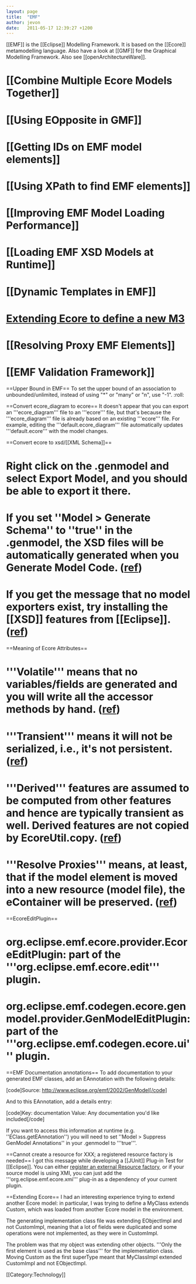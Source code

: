 ```yaml
---
layout: page
title:  "EMF"
author: jevon
date:   2011-05-17 12:39:27 +1200
---
```


[[EMF]] is the [[Eclipse]] Modelling Framework. It is based on the [[Ecore]] metamodelling language. Also have a look at [[GMF]] for the Graphical Modelling Framework. Also see [[openArchitectureWare]].

# [[Combine Multiple Ecore Models Together]]
# [[Using EOpposite in GMF]]
# [[Getting IDs on EMF model elements]]
# [[Using XPath to find EMF elements]]
# [[Improving EMF Model Loading Performance]]
# [[Loading EMF XSD Models at Runtime]]
# [[Dynamic Templates in EMF]]
# <a href="http://www.ibm.com/developerworks/library/os-eclipse-emfmetamodel/index.html">Extending Ecore to define a new M3</a>
# [[Resolving Proxy EMF Elements]]
# [[EMF Validation Framework]]

==Upper Bound in EMF==
To set the upper bound of an association to unbounded/unlimited, instead of using "*" or "many" or "n", use "-1". :roll:

==Convert ecore_diagram to ecore==
It doesn't appear that you can export an '''ecore_diagram''' file to an '''ecore''' file, but that's because the '''ecore_diagram''' file is already based on an existing '''ecore''' file. For example, editing the '''default.ecore_diagram''' file automatically updates '''default.ecore''' with the model changes.

==Convert ecore to xsd/[[XML Schema]]==
# Right click on the .genmodel and select Export Model, and you should be able to export it there.
# If you set ''Model > Generate Schema'' to ''true'' in the .genmodel, the XSD files will be automatically generated when you Generate Model Code. (<a href="http://www.eclipsezone.com/eclipse/forums/t102204.html">ref</a>)
# If you get the message that no model exporters exist, try installing the [[XSD]] features from [[Eclipse]]. (<a href="http://dev.eclipse.org/newslists/news.eclipse.tools.emf/msg28789.html">ref</a>)

==Meaning of Ecore Attributes==

# '''Volatile''' means that no variables/fields are generated and you will write all the accessor methods by hand. (<a href="http://dev.eclipse.org/newslists/news.eclipse.tools.emf/msg23918.html">ref</a>)
# '''Transient''' means it will not be serialized, i.e., it's not persistent. (<a href="http://dev.eclipse.org/newslists/news.eclipse.tools.emf/msg23918.html">ref</a>)
# '''Derived''' features are assumed to be computed from other features and hence are typically transient as well.  Derived features are not copied by EcoreUtil.copy. (<a href="http://dev.eclipse.org/newslists/news.eclipse.tools.emf/msg23918.html">ref</a>)
# '''Resolve Proxies''' means, at least, that if the model element is moved into a new resource (model file), the eContainer will be preserved. (<a href="http://dev.eclipse.org/mhonarc/newsLists/news.eclipse.tools.emf/msg43218.html">ref</a>)

==EcoreEditPlugin==
# org.eclipse.emf.ecore.provider.EcoreEditPlugin: part of the '''org.eclipse.emf.ecore.edit''' plugin.
# org.eclipse.emf.codegen.ecore.genmodel.provider.GenModelEditPlugin: part of the '''org.eclipse.emf.codegen.ecore.ui''' plugin.

==EMF Documentation annotations==
To add documentation to your generated EMF classes, add an EAnnotation with the following details:

[code]Source: http://www.eclipse.org/emf/2002/GenModel[/code]

And to this EAnnotation, add a details entry:

[code]Key: documentation
Value: Any documentation you'd like included[/code]

If you want to access this information at runtime (e.g. ''EClass.getEAnnotation'') you will need to set ''Model > Suppress GenModel Annotations'' in your .genmodel to '''true'''.

==Cannot create a resource for XXX; a registered resource factory is needed==
I got this message while developing a [[JUnit]] Plug-in Test for [[Eclipse]]. You can either <a href="http://dev.eclipse.org/newslists/news.eclipse.tools.emf/msg00613.html">register an external Resource factory</a>, or if your source model is using XMI, you can just add the '''org.eclipse.emf.ecore.xmi''' plug-in as a dependency of your current plugin.

==Extending Ecore==
I had an interesting experience trying to extend another Ecore model: in particular, I was trying to define a MyClass extends Custom, which was loaded from another Ecore model in the environment.

The generating implementation class file was extending EObjectImpl and not CustomImpl, meaning that a lot of fields were duplicated and some operations were not implemented, as they were in CustomImpl.

The problem was that my object was extending other objects. '''Only the first element is used as the base class''' for the implementation class. Moving Custom as the first superType meant that MyClassImpl extended CustomImpl and not EObjectImpl.

[[Category:Technology]]